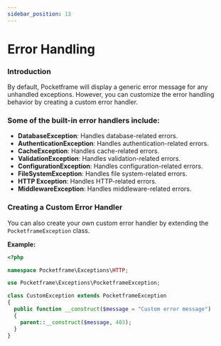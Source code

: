 ```yaml
---
sidebar_position: 13
---
```


# Error Handling

### Introduction
By default, Pocketframe will display a generic error message for any unhandled exceptions. However, you can customize the error handling behavior by creating a custom error handler.

### Some of the built-in error handlers include:
- **DatabaseException**: Handles database-related errors.
- **AuthenticationException**: Handles authentication-related errors.
- **CacheException**: Handles cache-related errors.
- **ValidationException**: Handles validation-related errors.
- **ConfigurationException**: Handles configuration-related errors.
- **FileSystemException**: Handles file system-related errors.
- **HTTP Exception**: Handles HTTP-related errors.
- **MiddlewareException**: Handles middleware-related errors.

### Creating a Custom Error Handler
You can also create your own custom error handler by extending the `PocketframeException` class.

**Example:**
```php showLineNumbers
<?php

namespace Pocketframe\Exceptions\HTTP;

use Pocketframe\Exceptions\PocketframeException;

class CustomException extends PocketframeException
{
  public function __construct($message = "Custom error message")
  {
    parent::__construct($message, 403);
  }
}
```

